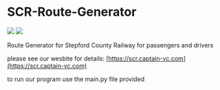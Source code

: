 # SCR-Route-Generator

![](https://img.shields.io/badge/SCR_Route_Generator-V0.12-green) ![](https://img.shields.io/badge/SCR_version-1.10.12-blue)

Route Generator for Stepford County Railway for passengers and drivers

please see our wesbite for details: [https://scr.captain-vc.com](https://scr.captain-vc.com)


to run our program use the main.py file provided
